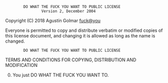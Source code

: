 
            DO WHAT THE FUCK YOU WANT TO PUBLIC LICENSE
                    Version 2, December 2004

 Copyright (C) 2018 Agustín Golmar <fuck@you>

 Everyone is permitted to copy and distribute verbatim or modified
 copies of this license document, and changing it is allowed as long
 as the name is changed.

            DO WHAT THE FUCK YOU WANT TO PUBLIC LICENSE
   TERMS AND CONDITIONS FOR COPYING, DISTRIBUTION AND MODIFICATION

  0. You just DO WHAT THE FUCK YOU WANT TO.
